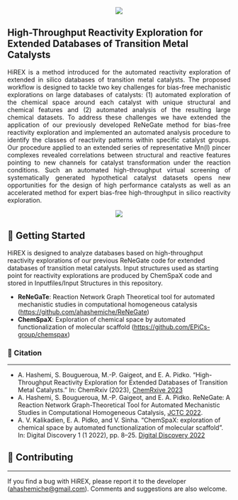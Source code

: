 <p align="center">
<img src= "https://user-images.githubusercontent.com/47638604/234387407-858814fe-5716-4c64-aace-86a4107093df.png" />
</p>

## High-Throughput Reactivity Exploration for Extended Databases of Transition Metal Catalysts

<p align="justify"> HiREX is a method introduced for the automated reactivity exploration of extended in silico databases of transition metal catalysts. The proposed workflow is designed to tackle two key challenges for bias-free mechanistic explorations on large databases of catalysts: (1) automated exploration of the chemical space around each catalyst with unique structural and chemical features and (2) automated analysis of the resulting large chemical datasets. To address these challenges we have extended the application of our previously developed ReNeGate method for bias-free reactivity exploration and implemented an automated analysis procedure to identify the classes of reactivity patterns within specific catalyst groups. Our procedure applied to an extended series of representative Mn(I) pincer complexes revealed correlations between structural and reactive features pointing to new channels for catalyst transformation under the reaction conditions. Such an automated high-throughput virtual screening of systematically generated hypothetical catalyst datasets opens new opportunities for the design of high performance catalysts as well as an accelerated method for expert bias-free high-throughput in silico reactivity exploration.  

<p align="center">
<img src="https://user-images.githubusercontent.com/47638604/234235397-47c5280c-17d6-4d9e-9717-e489f2639bce.png" />
</p>

## 💪 Getting Started

HiREX is designed to analyze databases based on high-throughput reactivity explorations of our previous ReNeGate code for extended databases of transition metal catalysts. Input structures used as starting point for reactivity explorations are produced by ChemSpaX code and stored in Inputfiles/Input Structures in this repository.

* __ReNeGaTe__: Reaction Network Graph Theoretical tool for automated mechanistic studies in computational homogeneous catalysis (https://github.com/ahashemiche/ReNeGate)
* __ChemSpaX__: Exploration of chemical space by automated functionalization of molecular scaffold (https://github.com/EPiCs-group/chemspax)

### 📖 Citation
---

* A. Hashemi, S. Bougueroua, M.-P. Gaigeot, and E. A. Pidko. “High-Throughput Reactivity Exploration for Extended Databases of Transition Metal Catalysts.” In: ChemRxiv (2023), [ChemRxive 2023](https://doi.org/10.26434/chemrxiv-2023-f76nv)
* A. Hashemi, S. Bougueroua, M.-P. Gaigeot, and E. A. Pidko. ReNeGate: A Reaction Network Graph-Theoretical Tool for Automated Mechanistic Studies in Computational Homogeneous Catalysis, [JCTC 2022](https://doi.org/10.1021/acs.jctc.2c00404). 
* A. V. Kalikadien, E. A. Pidko, and V. Sinha. “ChemSpaX: exploration of chemical space by automated functionalization of molecular scaffold”. In: Digital Discovery 1 (1 2022), pp. 8–25. [Digital Discovery 2022](https://doi.org/10.1039/D1DD00017A.)

## 👐 Contributing
---

If you find a bug with HiREX, please report it to the developer (ahashemiche@gmail.com). Comments and suggestions are also welcome.
</p>
